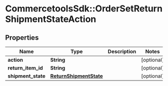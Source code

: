 # CommercetoolsSdk::OrderSetReturnShipmentStateAction

## Properties
Name | Type | Description | Notes
------------ | ------------- | ------------- | -------------
**action** | **String** |  | [optional] 
**return_item_id** | **String** |  | [optional] 
**shipment_state** | [**ReturnShipmentState**](ReturnShipmentState.md) |  | [optional] 

